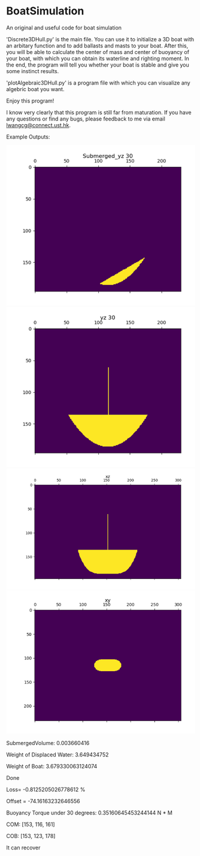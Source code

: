# BoatSimulation
An original and useful code for boat simulation


'Discrete3DHull.py' is the main file. You can use it to initialize a 3D boat with an arbitary function and to add ballasts and masts to your boat. After this, you will be able to calculate the center of mass and center of buoyancy of your boat, with which you can obtain its waterline and righting moment. In the end, the program will tell you whether your boat is stable and give you some instinct results.


'plotAlgebraic3DHull.py' is a program file with which you can visualize any algebric boat you want.


Enjoy this program! 


I know very clearly that this program is still far from maturation. If you have any questions or find any bugs, please feedback to me via email lwangcg@connect.ust.hk.


Example Outputs:

![image](https://github.com/NoOneUST/BoatSimulation/blob/master/images/1.png)
![image](https://github.com/NoOneUST/BoatSimulation/blob/master/images/2.png)
![image](https://github.com/NoOneUST/BoatSimulation/blob/master/images/3.png)
![image](https://github.com/NoOneUST/BoatSimulation/blob/master/images/4.png)


SubmergedVolume:  0.003660416

Weight of Displaced Water:  3.649434752

Weight of Boat:  3.679330063124074

Done 

Loss=  -0.8125205026778612 % 

Offset =  -74.16163232646556

Buoyancy Torque under  30  degrees:  0.35160645453244144  N * M

COM:  [153, 116, 161]

COB:  [153, 123, 178]

It can recover
